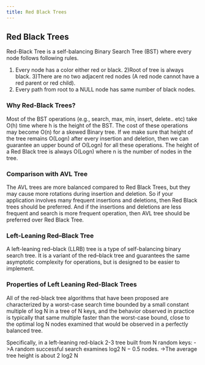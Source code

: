 ```yaml
---
title: Red Black Trees
---
```

## Red Black Trees

Red-Black Tree is a self-balancing Binary Search Tree (BST) where every node follows following rules.

1) Every node has a color either red or black.
2)Root of tree is always black.
3)There are no two adjacent red nodes (A red node cannot have a red parent or red child).
4) Every path from root to a NULL node has same number of black nodes.

### Why Red-Black Trees?
Most of the BST operations (e.g., search, max, min, insert, delete.. etc) take O(h) time where h is the height of the BST. The cost of these operations may become O(n) for a skewed Binary tree. If we make sure that height of the tree remains O(Logn) after every insertion and deletion, then we can guarantee an upper bound of O(Logn) for all these operations. The height of a Red Black tree is always O(Logn) where n is the number of nodes in the tree.

### Comparison with AVL Tree
The AVL trees are more balanced compared to Red Black Trees, but they may cause more rotations during insertion and deletion. So if your application involves many frequent insertions and deletions, then Red Black trees should be preferred. And if the insertions and deletions are less frequent and search is more frequent operation, then AVL tree should be preferred over Red Black Tree.

### Left-Leaning Red–Black Tree
A left-leaning red–black (LLRB) tree is a type of self-balancing binary search tree. It is a variant of the red–black tree and guarantees the same asymptotic complexity for operations, but is designed to be easier to implement.

### Properties of Left Leaning Red-Black Trees
All of the red-black tree algorithms that have been proposed are characterized by a worst-case search time bounded by a small constant multiple of log N in a tree of N keys, and the behavior observed in practice is typically that same multiple faster than the worst-case bound, close to the optimal log N nodes examined that would be observed in a perfectly balanced tree.

Specifically, in a left-leaning red-black 2-3 tree built from N random keys:
->A random successful search examines log2 N − 0.5 nodes.
->The average tree height is about 2 log2 N
